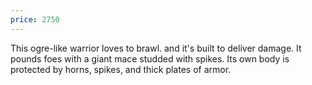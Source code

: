 ```yaml
---
price: 2750
---
```

This ogre-like warrior loves to brawl. and it's built to deliver damage. It pounds foes with a giant mace studded with spikes. Its own body is protected by horns, spikes, and thick plates of armor.